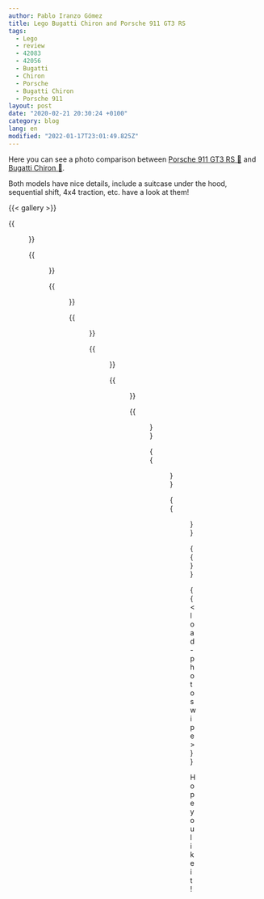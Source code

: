 ```yaml
---
author: Pablo Iranzo Gómez
title: Lego Bugatti Chiron and Porsche 911 GT3 RS
tags:
  - Lego
  - review
  - 42083
  - 42056
  - Bugatti
  - Chiron
  - Porsche
  - Bugatti Chiron
  - Porsche 911
layout: post
date: "2020-02-21 20:30:24 +0100"
category: blog
lang: en
modified: "2022-01-17T23:01:49.825Z"
---
```


Here you can see a photo comparison between [Porsche 911 GT3 RS 🛒](https://www.amazon.es/dp/B01CCT2ZHC?tag=redken-21) and [Bugatti Chiron 🛒](https://www.amazon.es/dp/B0792RB3B6?tag=redken-21).

Both models have nice details, include a suitcase under the hood, sequential shift, 4x4 traction, etc. have a look at them!

{{< gallery >}}

{{<figure src="https://i.imgur.com/f6Clxgft.jpg" link="https://i.imgur.com/f6Clxgf.jpg.jpg" alt="Side view with Porsche first" >}}

{{<figure src="https://i.imgur.com/bIQfCLit.jpg" link="https://i.imgur.com/bIQfCLi.jpg.jpg" alt="Front side view with Chiron first" >}}

{{<figure src="https://i.imgur.com/Rbb5PpQt.jpg" link="https://i.imgur.com/Rbb5PpQ.jpg.jpg" alt="Side view of both cars" >}}

{{<figure src="https://i.imgur.com/nwHJ62Mt.jpg" link="https://i.imgur.com/nwHJ62M.jpg.jpg" alt="Spoiler view" >}}

{{<figure src="https://i.imgur.com/XJVMBKAt.jpg" link="https://i.imgur.com/XJVMBKA.jpg.jpg" alt="Rear view of Chiron" >}}

{{<figure src="https://i.imgur.com/oW7sPn4t.jpg" link="https://i.imgur.com/oW7sPn4.jpg.jpg" alt="Rear view of Porsche" >}}

{{<figure src="https://i.imgur.com/cGVSsMYt.jpg" link="https://i.imgur.com/cGVSsMY.jpg.jpg" alt="Chiron rear view with lowered spoiler" >}}

{{<figure src="https://i.imgur.com/7bPMnuFt.jpg" link="https://i.imgur.com/7bPMnuF.jpg.jpg" alt="Chiron wheel detail" >}}

{{<figure src="https://i.imgur.com/qdbWfKqt.jpg" link="https://i.imgur.com/qdbWfKq.jpg.jpg" alt="Chiron driving seat" >}}

{{</gallery>}}

{{< load-photoswipe >}}

Hope you like it!
